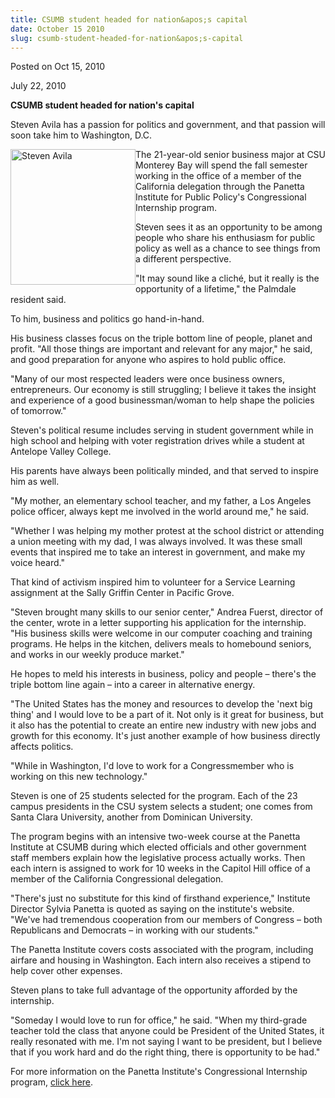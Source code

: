 ```yaml
---
title: CSUMB student headed for nation&apos;s capital
date: October 15 2010
slug: csumb-student-headed-for-nation&apos;s-capital
---
```


 



<span class="date">Posted on Oct 15, 2010    </span>
<p>July 22, 2010</p>
<strong>CSUMB student headed for nation&apos;s capital</strong>
<p>Steven Avila has a passion for politics and government, and that
passion will soon take him to Washington, D.C.</p>
<p><img alt="Steven Avila" height="217" src="https://news.csumb.edu/sites/default/files/65/igx_migrate/images/Avila.Steven_sm.jpg" style="float:left" width="200">The 21-year-old senior business
major at CSU Monterey Bay will spend the fall semester working in
the office of a member of the California delegation through the
Panetta Institute for Public Policy&apos;s Congressional Internship
program.</img></p>
<p>Steven sees it as an opportunity to be among people who share
his enthusiasm for public policy as well as a chance to see things
from a different perspective.</p>
<p>&quot;It may sound like a clich&#xE9;, but it really is the opportunity of
a lifetime,&quot; the Palmdale resident said.</p>
<p>To him, business and politics go hand-in-hand.</p>
<p>His business classes focus on the triple bottom line of people,
planet and profit. &quot;All those things are important and relevant for
any major,&quot; he said, and good preparation for anyone who aspires to
hold public office.</p>
<p>&quot;Many of our most respected leaders were once business owners,
entrepreneurs. Our economy is still struggling; I believe it takes
the insight and experience of a good businessman/woman to help
shape the policies of tomorrow.&quot;</p>
<p>Steven&apos;s political resume includes serving in student government
while in high school and helping with voter registration drives
while a student at Antelope Valley College.</p>
<p>His parents have always been politically minded, and that served
to inspire him as well.</p>
<p>&quot;My mother, an elementary school teacher, and my father, a Los
Angeles police officer, always kept me involved in the world around
me,&quot; he said.</p>
<p>&quot;Whether I was helping my mother protest at the school district
or attending a union meeting with my dad, I was always involved. It
was these small events that inspired me to take an interest in
government, and make my voice heard.&quot;</p>
<p>That kind of activism inspired him to volunteer for a Service
Learning assignment at the Sally Griffin Center in Pacific
Grove.</p>
<p>&quot;Steven brought many skills to our senior center,&quot; Andrea
Fuerst, director of the center, wrote in a letter supporting his
application for the internship. &quot;His business skills were welcome
in our computer coaching and training programs. He helps in the
kitchen, delivers meals to homebound seniors, and works in our
weekly produce market.&quot;</p>
<p>He hopes to meld his interests in business, policy and people &#x2013;
there&apos;s the triple bottom line again &#x2013; into a career in alternative
energy.</p>
<p>&quot;The United States has the money and resources to develop the
&apos;next big thing&apos; and I would love to be a part of it. Not only is
it great for business, but it also has the potential to create an
entire new industry with new jobs and growth for this economy. It&apos;s
just another example of how business directly affects politics.</p>
<p>&quot;While in Washington, I&apos;d love to work for a Congressmember who
is working on this new technology.&quot;</p>
<p>Steven is one of 25 students selected for the program. Each of
the 23 campus presidents in the CSU system selects a student; one
comes from Santa Clara University, another from Dominican
University.</p>
<p>The program begins with an intensive two-week course at the
Panetta Institute at CSUMB during which elected officials and other
government staff members explain how the legislative process
actually works. Then each intern is assigned to work for 10 weeks
in the Capitol Hill office of a member of the California
Congressional delegation.</p>
<p>&quot;There&apos;s just no substitute for this kind of firsthand
experience,&quot; Institute Director Sylvia Panetta is quoted as saying
on the institute&apos;s website. &quot;We&apos;ve had tremendous cooperation from
our members of Congress &#x2013; both Republicans and Democrats &#x2013; in
working with our students.&quot;</p>
<p>The Panetta Institute covers costs associated with the program,
including airfare and housing in Washington. Each intern also
receives a stipend to help cover other expenses.</p>
<p>Steven plans to take full advantage of the opportunity afforded
by the internship.</p>
<p>&quot;Someday I would love to run for office,&quot; he said. &quot;When my
third-grade teacher told the class that anyone could be President
of the United States, it really resonated with me. I&apos;m not saying I
want to be president, but I believe that if you work hard and do
the right thing, there is opportunity to be had.&quot;</p>
<p>For more information on the Panetta Institute&apos;s Congressional
Internship program, <a href="https://www.panettainstitute.org/programs/study-with-us/congressional-intern-training/" rel="nofollow">click here</a>.</p>
<p>&#xA0;</p>
<p>&#xA0;</p>
<p>&#xA0;</p>
<p>&#xA0;</p>
<p>&#xA0;</p>
<p>&#xA0;</p>
<p>&#xA0;</p>
<p>&#xA0;</p>
<p>&#xA0;</p>
<p>&#xA0;</p>
<p>&#xA0;</p>





 
